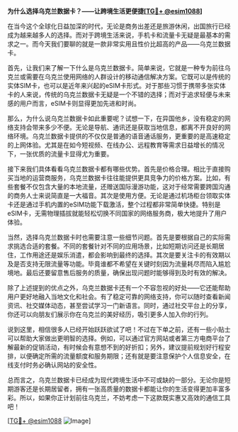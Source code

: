 **为什么选择乌克兰数据卡？——让跨境生活更便捷[[TG💪+ @esim1088](https://t.me/s/esim1088)]**

在当今这个全球化日益加深的时代，无论是商务出差还是旅游休闲，出国旅行已经成为越来越多人的选择。而对于跨境生活来说，手机卡和流量卡无疑是最基本的需求之一。而今天我们要聊的就是一款非常实用且性价比超高的产品——乌克兰数据卡。

首先，让我们来了解一下什么是乌克兰数据卡。简单来说，它就是一种专为前往乌克兰或需要在乌克兰使用网络的人群设计的移动通信解决方案。它既可以是传统的实体SIM卡，也可以是近年来兴起的eSIM卡形式。对于那些习惯于携带多张实体卡的人来说，传统的乌克兰数据卡无疑是一个不错的选择；而对于追求轻便与未来感的用户而言，eSIM卡则显得更加先进和时尚。

那么，为什么说乌克兰数据卡如此重要呢？试想一下，在异国他乡，没有稳定的网络支持会带来多少不便。无论是导航、通讯还是获取当地信息，都离不开良好的网络环境。乌克兰数据卡提供的不仅仅是普通的语音通话服务，更重要的是高速稳定的上网体验。尤其是在如今短视频、在线办公、远程教育等需求日益增长的情况下，一张优质的流量卡显得尤为重要。

接下来我们具体看看乌克兰数据卡都有哪些优势。首先是价格合理。相比于直接购买当地的运营商服务，乌克兰数据卡往往能提供更具竞争力的价格方案。比如，有些套餐不仅包含大量的本地流量，还赠送国际漫游功能，这对于经常需要跨国沟通的商务人士来说简直是一大福音。其次是使用方便。无论是通过机场柜台领取实体卡还是通过手机内置的eSIM功能下载激活，整个过程都非常简单快捷。特别是eSIM卡，无需物理插拔就能轻松切换不同国家的网络服务商，极大地提升了用户体验。

当然，选择乌克兰数据卡时也需要注意一些细节问题。首先是要根据自己的实际需求挑选合适的套餐。不同的套餐针对不同的应用场景，比如短期访问还是长期居住，工作用途还是娱乐消遣，都会影响到最终的选择。其次是要关注卡的有效期以及是否支持无限流量等功能。毕竟谁都不希望在关键时刻因为流量耗尽而陷入尴尬境地。最后还要留意售后服务的质量，确保出现问题时能够得到及时有效的解决。

除了上述提到的优点之外，乌克兰数据卡还有一个不容忽视的好处——它还能帮助用户更好地融入当地文化和社会。有了稳定可靠的网络支持，你可以随时查看新闻资讯、社交媒体动态，甚至尝试学习一门新语言。同时，通过社交平台上的分享，你还可以向朋友们展示你在乌克兰的美好经历，吸引更多人加入你的行列。

说到这里，相信很多人已经开始跃跃欲试了吧！不过在下单之前，还有一些小贴士可以帮助大家做出更明智的选择。例如，可以通过官方网站或者第三方电商平台了解最新的促销活动，有时候会有意想不到的好折扣；另外，建议提前规划好行程安排，以便确定所需的流量额度和服务期限；还有就是要注意保护个人信息安全，在线支付时务必确认网站的安全性。

总而言之，乌克兰数据卡已经成为现代跨境生活中不可或缺的一部分。无论你是短期游客还是长期居留者，拥有一张高质量的数据卡都能让你的生活变得更加丰富多彩。所以，如果你正计划前往乌克兰，不妨考虑一下这款既实惠又高效的通信工具吧！

[[TG💪+ @esim1088](https://t.me/s/esim1088) ![Image](https://i.postimg.cc/4NQfJmqS/Snipaste-2025-05-13-00-14-12.png)]